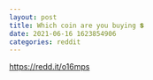 ```yaml
--- 
layout: post 
title: Which coin are you buying 💲 
date: 2021-06-16 1623854906 
categories: reddit 
--- 
```

https://redd.it/o16mps